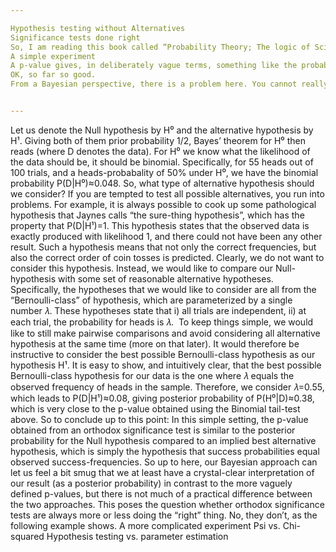 ```yaml
---

Hypothesis testing without Alternatives
Significance tests done right
So, I am reading this book called “Probability Theory; The logic of Science” by E.T. Jaynes. It is an excellent read, highly recommended, and quite an eye-opener to me in terms of understanding statistics and data analysis from first principles. Here I am sharing a few particularly interesting insights from chapter 9.11 (“Significance Tests”).
A simple experiment
A p-value gives, in deliberately vague terms, something like the probability for some “Null-Hypothesis” to be true. For example, let’s say we perform an experiment of 100 repeated coin tosses, yielding 55 heads and 45 tails. As “Null-hypothesis”, we denote the hypothesis that the coin was “fair” and that the experiment was performed in a fair manner, with the same expected frequency of 50% for both heads and tails (As a side remark, note that “fair” in these assumptions is actually very difficult to define without circularity, which is another topic covered in the book). We can then compute a p-value for the Null-hypothesis given the observed data, which in this case turns out to be (Binomial tail-test) p=0.37. So given the usual “significance threshold” of 0.05, we would not reject the Null hypothesis and conclude that the results of the experiment are consistent with a fair coin and fair tossing.
OK, so far so good.
From a Bayesian perspective, there is a problem here. You cannot really talk about the “probability for a hypothesis” without defining among which alternative hypotheses you consider the Null-hypothesis. Somehow magically, the Binomial tail-test used above gets away with this flaw and still produces a (generally usable) p-value that means something. But what does it mean?


---
```


Let us denote the Null hypothesis by H⁰ and the alternative hypothesis by H¹. Giving both of them prior probability 1/2, Bayes’ theorem for H⁰ then reads
(where D denotes the data). For H⁰ we know what the likelihood of the data should be, it should be binomial. Specifically, for 55 heads out of 100 trials, and a heads-probabality of 50% under H⁰, we have the binomial probability P(D|H⁰)≈0.048.
So, what type of alternative hypothesis should we consider? If you are tempted to test all possible alternatives, you run into problems. For example, it is always possible to cook up some pathological hypothesis that Jaynes calls “the sure-thing hypothesis”, which has the property that P(D|H¹)=1. This hypothesis states that the observed data is exactly produced with likelihood 1, and there could not have been any other result. Such a hypothesis means that not only the correct frequencies, but also the correct order of coin tosses is predicted. Clearly, we do not want to consider this hypothesis.
Instead, we would like to compare our Null-hypothesis with some set of reasonable alternative hypotheses. Specifically, the hypotheses that we would like to consider are all from the “Bernoulli-class” of hypothesis, which are parameterized by a single number 𝜆. These hypotheses state that i) all trials are independent, ii) at each trial, the probability for heads is 𝜆. 
To keep things simple, we would like to still make pairwise comparisons and avoid considering all alternative hypothesis at the same time (more on that later). It would therefore be instructive to consider the best possible Bernoulli-class hypothesis as our hypothesis H¹. It is easy to show, and intuitively clear, that the best possible Bernoulli-class hypothesis for our data is the one where 𝜆 equals the observed frequency of heads in the sample. Therefore, we consider 𝜆=0.55, which leads to P(D|H¹)≈0.08, giving posterior probability of P(H⁰|D)≈0.38, which is very close to the p-value obtained using the Binomial tail-test above.
So to conclude up to this point: In this simple setting, the p-value obtained from an orthodox significance test is similar to the posterior probability for the Null hypothesis compared to an implied best alternative hypothesis, which is simply the hypothesis that success probabilities equal observed success-frequencies.
So up to here, our Bayesian approach can let us feel a bit smug that we at least have a crystal-clear interpretation of our result (as a posterior probability) in contrast to the more vaguely defined p-values, but there is not much of a practical difference between the two approaches. This poses the question whether orthodox significance tests are always more or less doing the “right” thing. No, they don’t, as the following example shows.
A more complicated experiment
Psi vs. Chi-squared
Hypothesis testing vs. parameter estimation